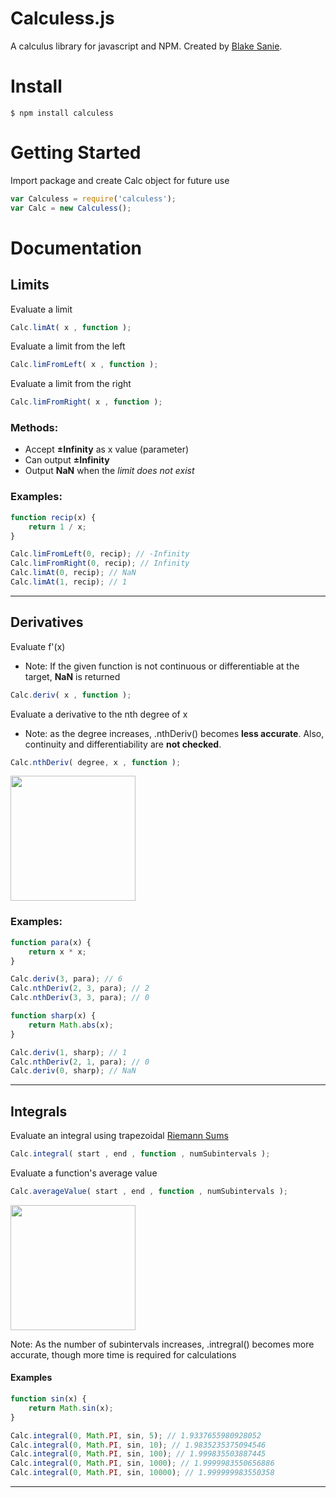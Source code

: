 # Calculess.js
A calculus library for javascript and NPM. Created by [Blake Sanie](http://www.blakesanie.com).
# Install
    $ npm install calculess
# Getting Started
Import package and create Calc object for future use
```javascript
var Calculess = require('calculess');
var Calc = new Calculess();
```
# Documentation
## Limits
Evaluate a limit
```javascript
Calc.limAt( x , function );
```
Evaluate a limit from the left
```javascript
Calc.limFromLeft( x , function );
```
Evaluate a limit from the right
```javascript
Calc.limFromRight( x , function );
```
### Methods:
* Accept **±Infinity** as x value (parameter)
* Can output **±Infinity**
* Output **NaN** when the *limit does not exist*

### Examples:
```javascript
function recip(x) {
    return 1 / x;
}

Calc.limFromLeft(0, recip); // -Infinity
Calc.limFromRight(0, recip); // Infinity
Calc.limAt(0, recip); // NaN
Calc.limAt(1, recip); // 1
```
***
## Derivatives
Evaluate f'(x)
* Note: If the given function is not continuous or differentiable at the target, **NaN** is returned

```javascript
Calc.deriv( x , function );
```

Evaluate a derivative to the nth degree of x
* Note: as the degree increases, .nthDeriv() becomes **less accurate**. Also, continuity and differentiability are **not checked**.

```javascript
Calc.nthDeriv( degree, x , function );
```
<img src="https://www.wikihow.com/images/c/cc/Tangent_animation.gif" width="200px"></img>
### Examples:
```javascript
function para(x) {
    return x * x;
}

Calc.deriv(3, para); // 6
Calc.nthDeriv(2, 3, para); // 2
Calc.nthDeriv(3, 3, para); // 0

function sharp(x) {
    return Math.abs(x);
}

Calc.deriv(1, sharp); // 1
Calc.nthDeriv(2, 1, para); // 0
Calc.deriv(0, sharp); // NaN
```
***
## Integrals
Evaluate an integral using trapezoidal [Riemann Sums](https://en.wikipedia.org/wiki/Riemann_sum)
```javascript
Calc.integral( start , end , function , numSubintervals );
```
Evaluate a function's average value
```javascript
Calc.averageValue( start , end , function , numSubintervals );
```
<img src="https://upload.wikimedia.org/wikipedia/commons/6/61/Riemann_sum_%28rightbox%29.gif" width="200px"></img>

Note: As the number of subintervals increases, .intregral() becomes more accurate, though more time is required for calculations
#### Examples
```javascript
function sin(x) {
    return Math.sin(x);
}

Calc.integral(0, Math.PI, sin, 5); // 1.9337655980928052
Calc.integral(0, Math.PI, sin, 10); // 1.9835235375094546
Calc.integral(0, Math.PI, sin, 100); // 1.999835503887445
Calc.integral(0, Math.PI, sin, 1000); // 1.9999983550656886
Calc.integral(0, Math.PI, sin, 10000); // 1.999999983550358
```
***
